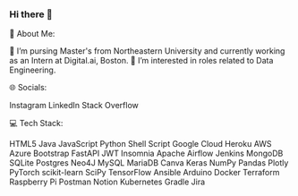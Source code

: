 ### Hi there 👋

💫 About Me:

🔭 I’m pursing Master's from Northeastern University and currently working as an Intern at Digital.ai, Boston.
🌱 I’m interested in roles related to Data Engineering.

🌐 Socials:

Instagram LinkedIn Stack Overflow

💻 Tech Stack:

HTML5 Java JavaScript Python Shell Script Google Cloud Heroku AWS Azure Bootstrap FastAPI JWT Insomnia Apache Airflow Jenkins MongoDB SQLite Postgres  Neo4J MySQL MariaDB Canva Keras NumPy Pandas Plotly PyTorch scikit-learn SciPy TensorFlow Ansible Arduino Docker Terraform Raspberry Pi Postman Notion Kubernetes Gradle Jira




